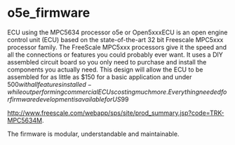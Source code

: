 # o5e_firmware
ECU using the MPC5634 processor
o5e or Open5xxxECU is an open engine control unit (ECU) based on the state-of-the-art 32 bit Freescale MPC5xxx processor family. The FreeScale MPC5xxx processors give it the speed and all the connections or features you could probably ever want. It uses a DIY assembled circuit board so you only need to purchase and install the components you actually need. This design will allow the ECU to be assembled for as little as $150 for a basic application and under $500 with all features installed - while out performing commercial ECUs costing much more. Everything needed for firmware development is available for US$99 

http://www.freescale.com/webapp/sps/site/prod_summary.jsp?code=TRK-MPC5634M. 

The firmware is modular, understandable and maintainable.
